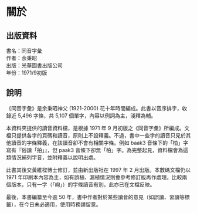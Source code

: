 關於
====

出版資料
--------
書名：同音字彙 <br>
作者：余秉昭 <br>
出版：光華圖書出版公司 <br>
年份：1971/9初版<br>

說明
----
《同音字彙》是余秉昭神父 (1921-2000) 花十年時間編成。此書以音序排字，收錄近 5,496 字條，共 5,107 個單字，內容以例詞為主，淺釋為輔。

本資料夾提供的讀音資料檔，是根據 1971 年 9 月初版之《同音字彙》所編成。文檔只提供各字的頁碼和讀音，原則上不設釋義。不過，書中一些字的讀音只見於其他讀音的字條釋義，在該讀音卻不會有相關字條。例如 baak3 音條下的「柏」字寫有『俗讀「拍」』，但 paak3 音條下卻無「柏」字。為完整起見，資料檔會為這類情況補列字音，並附釋義以說明出處。

此書其後交黃維樑博士修訂，並由新出版社在 1997 年 2 月出版。本數碼文檔仍以 1971 年印刷本內容為主，如有誤植、漏植情況則會參考修訂版再作處理。比較兩個版本，只有一字（「峋」）的字條讀音有別，此亦已在文檔反映。

最後，本書編纂至今逾 50 年，書中作者對於某些讀音的意見（如誤讀、習讀等標籤），在今日未必適用，使用時務請留意。
